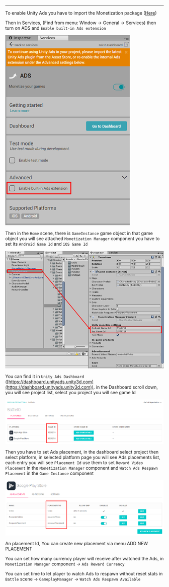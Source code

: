 * * *

To enable Unity Ads you have to import the Monetization package ([Here](https://assetstore.unity.com/packages/add-ons/services/unity-monetization-3-3-0-66123)) 

Then in Services, (Find from menu: Window → General → Services) then turn on ADS and `Enable built-in Ads extension`

![](../images/ads-01.png)

Then in the `Home` scene, there is `GameInstance` game object in that game object you will see attached `Monetization Manager` component you have to set its `Android Game Id` and `iOS Game Id` 

![](../images/ads-02.png)

You can find it in `Unity Ads Dashboard` ([https://dashboard.unityads.unity3d.com](https://dashboard.unityads.unity3d.com)). in the Dashboard scroll down, you will see project list, select you project you will see game Id

![](../images/ads-03.png)

Then you have to set Ads placement, in the dashboard select project then select platform, in selected platform page you will see Ads placements list, each entry you will see `Placement Id` use them to set `Reward Video Placement` in the `Monetization Manager` component and `Watch Ads Respawn Placement` in the `Game Instance` component

![](../images/ads-04.png)

An placement Id, You can create new placement via menu ADD NEW PLACEMENT

You can set how many currency player will receive after watched the Ads, in `Monetization Manager` component -> `Ads Reward Currency`

You can set time to let player to watch Ads to respawn without reset stats in `Battle` scene -> `GameplayManager` \-> `Watch Ads Respawn Available`